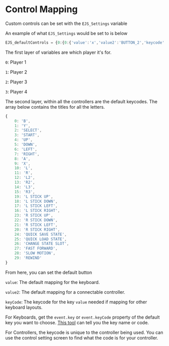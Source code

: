 # Control Mapping

Custom controls can be set with the `EJS_Settings` variable

An example of what `EJS_Settings` would be set to is below

```js
EJS_defaultControls = {0:{0:{'value':'x','value2':'BUTTON_2','keycode':'88'},1:{'value':'s','value2':'BUTTON_4','keycode':'83'},2:{'value':'v','value2':'SELECT','keycode':'86'},3:{'value':'enter','value2':'START','keycode':'13'},4:{'value':'arrowup','value2':'DPAD_UP','keycode':'38'},5:{'value':'arrowdown','value2':'DPAD_DOWN','keycode':'40'},6:{'value':'arrowleft','value2':'DPAD_LEFT','keycode':'37'},7:{'value':'arrowright','value2':'DPAD_RIGHT','keycode':'39'},8:{'value':'z','value2':'BUTTON_1','keycode':'90'},9:{'value':'a','value2':'BUTTON_3','keycode':'65'},10:{'value':'q','value2':'LEFT_TOP_SHOULDER','keycode':'81'},11:{'value':'e','value2':'RIGHT_TOP_SHOULDER','keycode':'69'},12:{'value':'e','value2':'LEFT_BOTTOM_SHOULDER','keycode':'69'},13:{'value':'w','value2':'RIGHT_BOTTOM_SHOULDER','keycode':'87'},14:{'value2':'LEFT_STICK'},15:{'value2':'RIGHT_STICK'},16:{'value':'h','value2':'LEFT_STICK_X:+1','keycode':'72'},17:{'value':'f','value2':'LEFT_STICK_X:-1','keycode':'70'},18:{'value':'g','value2':'LEFT_STICK_Y:+1','keycode':'71'},19:{'value':'t','value2':'LEFT_STICK_Y:-1','keycode':'84'},20:{'value':'l','value2':'RIGHT_STICK_X:+1','keycode':'76'},21:{'value':'j','value2':'RIGHT_STICK_X:-1','keycode':'74'},22:{'value':'k','value2':'RIGHT_STICK_Y:+1','keycode':'75'},23:{'value':'i','value2':'RIGHT_STICK_Y:-1','keycode':'73'},24:{},25:{},26:{},27:{},28:{},29:{}}}
```

The first layer of variables are which player it's for.

`0`: Player 1

`1`: Player 2

`2`: Player 3

`3`: Player 4

The second layer, within all the controllers are the default keycodes. The array below contains the titles for all the letters.

```js
{
    0: 'B',
    1: 'Y',
    2: 'SELECT',
    3: 'START',
    4: 'UP',
    5: 'DOWN',
    6: 'LEFT',
    7: 'RIGHT',
    8: 'A',
    9: 'X',
    10: 'L',
    11: 'R',
    12: 'L2',
    13: 'R2',
    14: 'L3',
    15: 'R3',
    19: 'L STICK UP',
    18: 'L STICK DOWN',
    17: 'L STICK LEFT',
    16: 'L STICK RIGHT',
    23: 'R STICK UP',
    22: 'R STICK DOWN',
    21: 'R STICK LEFT',
    20: 'R STICK RIGHT',
    24: 'QUICK SAVE STATE',
    25: 'QUICK LOAD STATE',
    26: 'CHANGE STATE SLOT',
    27: 'FAST FORWARD',
    28: 'SLOW MOTION',
    29: 'REWIND'
}
```

From here, you can set the default button

`value`: The default mapping for the keyboard.

`value2`: The default mapping for a connectable controller.

`keyCode`: The keycode for the key `value` needed if mapping for other keyboard layouts.

For Keyboards, get the `event.key` or `event.keyCode` property of the default key you want to choose. [This tool](https://keyjs.dev/) can tell you the key name or code.

For Controllers, the keycode is unique to the controller being used. You can use the control setting screen to find what the code is for your controller.
